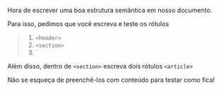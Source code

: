 Hora de escrever uma boa estrutura semântica em nosso documento.

Para isso, pedimos que você escreva e teste os rótulos

> 1. `<header>`
> 2. `<section>`
> 3. <footer> `

Além disso, dentro de `<section>` escreva dois rótulos `<article>`

Não se esqueça de preenchê-los com conteúdo para testar como fica!